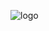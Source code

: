 ![logo](https://user-images.githubusercontent.com/83718938/118074135-4cf76b80-b3e8-11eb-8324-9c730597d85c.PNG)
